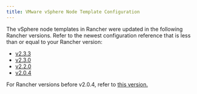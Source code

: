 ```yaml
---
title: VMware vSphere Node Template Configuration
---
```


<head>
  <link rel="canonical" href="https://ranchermanager.docs.rancher.com/reference-guides/cluster-configuration/downstream-cluster-configuration/node-template-configuration/vsphere"/>
</head>

The vSphere node templates in Rancher were updated in the following Rancher versions. Refer to the newest configuration reference that is less than or equal to your Rancher version:

- [v2.3.3](v2.3.3.md)
- [v2.3.0](v2.3.0.md)
- [v2.2.0](v2.2.0.md)
- [v2.0.4](v2.0.4.md)

For Rancher versions before v2.0.4, refer to [this version.](prior-to-v2.0.4.md)